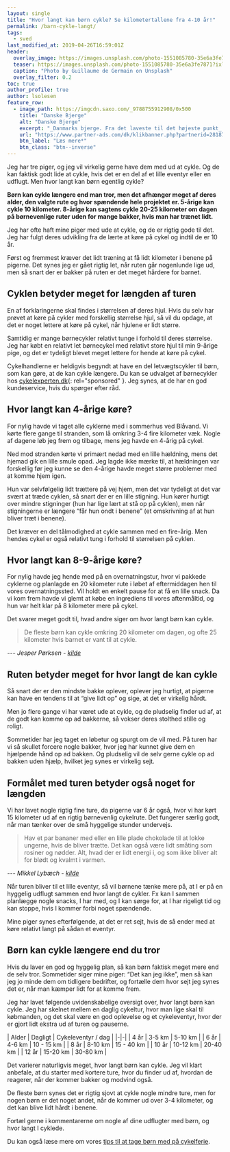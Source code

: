 ```yaml
---
layout: single
title: "Hvor langt kan børn cykle? Se kilometertallene fra 4-10 år!"
permalink: /barn-cykle-langt/
tags:
  - sved
last_modified_at: 2019-04-26T16:59:01Z
header:
  overlay_image: https://images.unsplash.com/photo-1551085780-35e6a3fe7871?ixlib=rb-1.2.1&ixid=eyJhcHBfaWQiOjEyMDd9&auto=format&fit=crop&w=1650&q=80
  teaser: https://images.unsplash.com/photo-1551085780-35e6a3fe7871?ixlib=rb-1.2.1&ixid=eyJhcHBfaWQiOjEyMDd9&auto=format&fit=crop&w=400&q=80
  caption: "Photo by Guillaume de Germain on Unsplash"
  overlay_filter: 0.2
toc: true
author_profile: true
author: lsolesen
feature_row:
  - image_path: https://imgcdn.saxo.com/_9788755912908/0x500
    title: "Danske Bjerge"
    alt: "Danske Bjerge"
    excerpt: "_Danmarks bjerge. Fra det laveste til det højeste punkt_ er en utrolig flot og oplysende bog med over 500 farverige fotos. Bogen giver en indsigt i landets 117 bjerge, fra Harehøj på 3 meter til Danmarks højeste punkt, Møllehøj. Hvert bjerg er beskrevet med historiske oplysninger, fakta og lokale anekdoter, som gør bogen hyggelig, underholdende oplysende at læse i."
    url: "https://www.partner-ads.com/dk/klikbanner.php?partnerid=28187&bannerid=43262&htmlurl=https://www.saxo.com/dk/danmarks-bjerge_roger-pihl_haeftet_9788755912908"
    btn_label: "Læs mere*"
    btn_class: "btn--inverse"
---
```


Jeg har tre piger, og jeg vil virkelig gerne have dem med ud at cykle. Og de kan faktisk godt lide at cykle, hvis det er en del af et lille eventyr eller en udflugt. Men hvor langt kan børn egentlig cykle?

**Børn kan cykle længere end man tror, men det afhænger meget af deres alder, den valgte rute og hvor spændende hele projektet er. 5-årige kan cykle 10 kilometer. 8-årige kan sagtens cykle 20-25 kilometer om dagen på børnevenlige ruter uden for mange bakker, hvis man har trænet lidt.**

Jeg har ofte haft mine piger med ude at cykle, og de er rigtig gode til det. Jeg har fulgt deres udvikling fra de lærte at køre på cykel og indtil de er 10 år.

Først og fremmest kræver det lidt træning at få lidt kilometer i benene på pigerne. Det synes jeg er gået rigtig let, når ruten går nogenlunde lige ud, men så snart der er bakker på ruten er det meget hårdere for barnet.

## Cyklen betyder meget for længden af turen

En af forklaringerne skal findes i størrelsen af deres hjul. Hvis du selv har prøvet at køre på cykler med forskellig størrelse hjul, så vil du opdage, at det er noget lettere at køre på cykel, når hjulene er lidt større.

Samtidig er mange børnecykler relativt tunge i forhold til deres størrelse. Jeg har købt en relativt let børnecykel med relativt store hjul til min 9-årige pige, og det er tydeligt blevet meget lettere for hende at køre på cykel.

Cykelhandlerne er heldigvis begyndt at have en del letvægtscykler til børn, som kan gøre, at de kan cykle længere. Du kan se udvalget af børnecykler hos [cykelexperten.dk](https://www.partner-ads.com/dk/klikbanner.php?partnerid=28187&bannerid=23616&htmlurl=https://cykelexperten.dk/bornecykler/){: rel="sponsored" }. Jeg synes, at de har en god kundeservice, hvis du spørger efter råd.

## Hvor langt kan 4-årige køre?

For nylig havde vi taget alle cyklerne med i sommerhus ved Blåvand. Vi kørte flere gange til stranden, som lå omkring 3-4 fire kilometer væk. Nogle af dagene løb jeg frem og tilbage, mens jeg havde en 4-årig på cykel.

Ned mod stranden kørte vi primært nedad med en lille hældning, mens det hjemad gik en lille smule opad. Jeg lagde ikke mærke til, at hældningen var forskellig før jeg kunne se den 4-årige havde meget større problemer med at komme hjem igen. 

Hun var selvfølgelig lidt trættere på vej hjem, men det var tydeligt at det var svært at træde cyklen, så snart der er en lille stigning. Hun kører hurtigt over mindre stigninger (hun har lige lært at stå op på cyklen), men når stigningerne er længere “får hun ondt i benene” (et omskrivning af at hun bliver træt i benene).

Det kræver en del tålmodighed at cykle sammen med en fire-årig. Men hendes cykel er også relativt tung i forhold til størrelsen på cyklen.

## Hvor langt kan 8-9-årige køre?

For nylig havde jeg hende med på en overnatningstur, hvor vi pakkede cyklerne og planlagde en 20 kilometer rute i løbet af eftermiddagen hen til vores overnatningssted. Vil holdt en enkelt pause for at få en lille snack. Da vi kom frem havde vi glemt at købe en ingrediens til vores aftenmåltid, og hun var helt klar på 8 kilometer mere på cykel.

Det svarer meget godt til, hvad andre siger om hvor langt børn kan cykle.

> De fleste børn kan cykle omkring 20 kilometer om dagen, og ofte 25 kilometer hvis barnet er vant til at cykle.

--- <cite>Jesper Pørksen - [kilde](https://www.bt.dk/forbrug/tag-cyklen-paa-ferie-saa-langt-kan-du-komme-omkring)</cite>

## Ruten betyder meget for hvor langt de kan cykle

Så snart der er den mindste bakke oplever, oplever jeg hurtigt, at pigerne kan have en tendens til at “give lidt op” og sige, at det er virkelig hårdt. 

Men jo flere gange vi har været ude at cykle, og de pludselig finder ud af, at de godt kan komme op ad bakkerne, så vokser deres stolthed stille og roligt. 

Sommetider har jeg taget en løbetur og spurgt om de vil med. På turen har vi så skullet forcere nogle bakker, hvor jeg har kunnet give dem en hjælpende hånd op ad bakken. Og pludselig vil de selv gerne cykle op ad bakken uden hjælp, hvilket jeg synes er virkelig sejt.

## Formålet med turen betyder også noget for længden 

Vi har lavet nogle rigtig fine ture, da pigerne var 6 år også, hvor vi har kørt 15 kilometer ud af en rigtig børnevenlig cykelrute. Det fungerer særlig godt, når man tænker over de små hyggelige stunder undervejs.

> Hav et par bananer med eller en lille plade chokolade til at lokke ungerne, hvis de bliver trætte. Det kan også være lidt småting som rosiner og nødder. Alt, hvad der er lidt energi i, og som ikke bliver alt for blødt og kvalmt i varmen.

--- <cite>Mikkel Lybæch - [kilde](https://www.bt.dk/forbrug/tag-cyklen-paa-ferie-saa-langt-kan-du-komme-omkring)</cite>

Når turen bliver til et lille eventyr, så vil børnene tænke mere på, at I er på en hyggelig udflugt sammen end hvor langt de cykler. Fx kan I sammen planlægge nogle snacks, I har med, og I kan sørge for, at I har rigeligt tid og kan stoppe, hvis I kommer forbi noget spændende.

Mine piger synes efterfølgende, at det er ret sejt, hvis de så ender med at køre relativt langt på sådan et eventyr.

## Børn kan cykle længere end du tror

Hvis du laver en god og hyggelig plan, så kan børn faktisk meget mere end de selv tror. Sommetider siger mine piger: “Det kan jeg ikke”, men så kan jeg jo minde dem om tidligere bedrifter, og fortælle dem hvor sejt jeg synes det er, når man kæmper lidt for at komme frem.

Jeg har lavet følgende uvidenskabelige oversigt over, hvor langt børn kan cykle. Jeg har skelnet mellem en daglig cykeltur, hvor man lige skal til købmanden, og det skal være en god oplevelse og et cykeleventyr, hvor der er gjort lidt ekstra ud af turen og pauserne.

| Alder | Dagligt | Cykeleventyr / dag |
|-|-|
| 4 år | 3-5 km | 5-10 km |
| 6 år | 4-6 km | 10 - 15 km |
| 8 år | 8-10 km | 15 - 40 km |
| 10 år | 10-12 km  | 20-40 km |
| 12 år | 15-20 km  | 30-80 km |

Det varierer naturligvis meget, hvor langt børn kan cykle. Jeg vil klart anbefale, at du starter med kortere ture, hvor du finder ud af, hvordan de reagerer, når der kommer bakker og modvind også.

De fleste børn synes det er rigtig sjovt at cykle nogle mindre ture, men for nogen børn er det noget andet, når de kommer ud over 3-4 kilometer, og det kan blive lidt hårdt i benene.

Fortæl gerne i kommentarerne om nogle af dine udflugter med børn, og hvor langt I cyklede.

Du kan også læse mere om vores [tips til at tage børn med på cykelferie](/boern-paa-cykelferie/).
